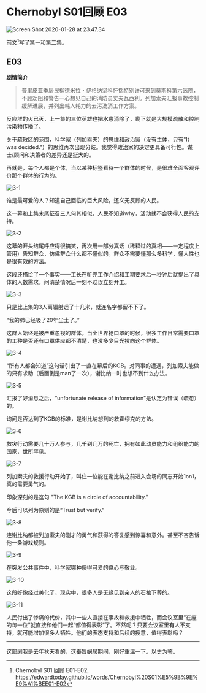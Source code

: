 # Chernobyl S01回顾 E03

![Screen Shot 2020-01-28 at 23.47.34](assets/Screen%20Shot%202020-01-28%20at%2023.47.34.png)

[前文](https://edwardtoday.github.io/words/Chernobyl%20S01%E5%9B%9E%E9%A1%BEE01-E02)[^1]写了第一和第二集。

[^1]: Chernobyl S01 回顾 E01-E02, https://edwardtoday.github.io/words/Chernobyl%20S01%E5%9B%9E%E9%A1%BEE01-E02

## E03

**剧情简介**

> 普里皮亚季居民柳德米拉・伊格纳坚科怀揣特别许可来到莫斯科第六医院，不顾劝阻和警告一心想见自己的消防员丈夫瓦西利。列加索夫汇报事故控制缓解进展，并列出耗人耗力的去污洗消工作方案。

反应堆的火已灭，上一集的三位英雄也把水患消除了，剩下就是大规模疏散和控制污染物传播了。

关于疏散区的范围，科学家（列加索夫）的思维和政治家（没有主体，只有"It was decided."）的思维再次出现分歧。我觉得政治家的决定更具备可行性。谋士/顾问和决策者的差异还是挺大的。

再就是，每个人都是个体，当以某种标签看待一个群体的时候，是很难全面客观评价那个群体的行为的。

![3-1](assets/3-1.jpg)



谁是最可爱的人？知道自己面临的巨大风险，还义无反顾的人民。

这一幕和上集末尾征召三人何其相似，人民不知道why，活动就不会获得人民的支持。

![3-2](assets/3-2.jpg)



这幕的开头结尾呼应得很搞笑，再次用一部分真话（稀释过的真相——一定程度上管用）告知群众，仿佛群众什么都不懂似的。群众不需要懂那么多科学，懂人性也是很有效的方法。

这段还描绘了一个事实——工长在听完工作介绍和工期要求后一秒钟后就提出了具体的人数需求，问清楚情况后一刻不耽误立刻开工。

![3-3](assets/3-3.jpg)



只是比上集的3人离辐射远了十几米，就连名字都留不下了。

“我的肺已经吸了20年尘土了。”

这群人始终是被严重忽视的群体。当全世界抢口罩的时候，很多工作日常需要口罩的工种是否还有口罩供应都不清楚，也没多少目光投向这个群体。

![3-4](assets/3-4.jpg)



“所有人都会知道”这句话引出了一直在幕后的KGB。对同事的遭遇，列加索夫能做的只有求助（后面倒是man了一次），谢比纳一时也想不到什么办法。

![3-5](assets/3-5.jpg)



汇报了好消息之后，“unfortunate release of information”是认定为错误（疏忽）的。

询问是否达到了KGB的标准，是谢比纳想到的救霍缪克的方法。

![3-6](assets/3-6.jpg)



救灾行动需要几十万人参与，几千到几万的死亡，拥有如此动员能力和组织能力的国家，世所罕见。

![3-7](assets/3-7.jpg)



列加索夫的救援行动开始了，叫住一位能在谢比纳之前进入会场的同志开始1on1，真的需要勇气的。

印象深刻的是这句 "The KGB is a circle of accountability."

今后可以列为原则的是“Trust but verify.”

![3-8](assets/3-8.jpg)



连谢比纳都被列加索夫的刚才的勇气和获得的答复感到惊喜和意外。甚至不吝告诉他一条游戏规则。

![3-9](assets/3-9.jpg)

在突发公共事件中，科学家哪种傻得可爱的良心与敬业。

![3-10](assets/3-10.jpg)

这段好像经过美化了，现实中，很多人是无缘见到亲人的石棺下葬的。

![3-11](assets/3-11.jpg)

人民付出了惨痛的代价，其中一些人直接在事故和救援中牺牲，而会议室里“在座的每一位”就直接和他们一起“都值得表彰”了。不然呢？只要会议室里有人不支持，就可能增加很多人牺牲。他们的表态支持和后续的授意，值得表彰吗？

---

这部剧我是去年秋天看的，这奉旨蜗居期间，刚好重温一下。以史为鉴。
